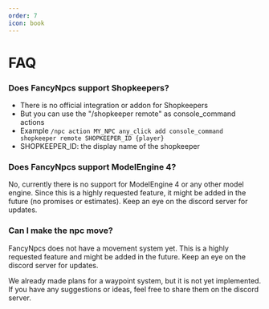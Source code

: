 ```yaml
---
order: 7
icon: book
---
```

# FAQ

### Does FancyNpcs support Shopkeepers?

- There is no official integration or addon for Shopkeepers
- But you can use the "/shopkeeper remote" as console_command actions
- Example `/npc action MY_NPC any_click add console_command shopkeeper remote SHOPKEEPER_ID {player}`
- SHOPKEEPER_ID: the display name of the shopkeeper

### Does FancyNpcs support ModelEngine 4?

No, currently there is no support for ModelEngine 4 or any other model engine. Since this is a highly requested feature, it might be added in the future (no promises or estimates). Keep an eye on the discord server for updates.

### Can I make the npc move?

FancyNpcs does not have a movement system yet. This is a highly requested feature and might be added in the future. Keep an eye on the discord server for updates.

We already made plans for a waypoint system, but it is not yet implemented. If you have any suggestions or ideas, feel free to share them on the discord server.